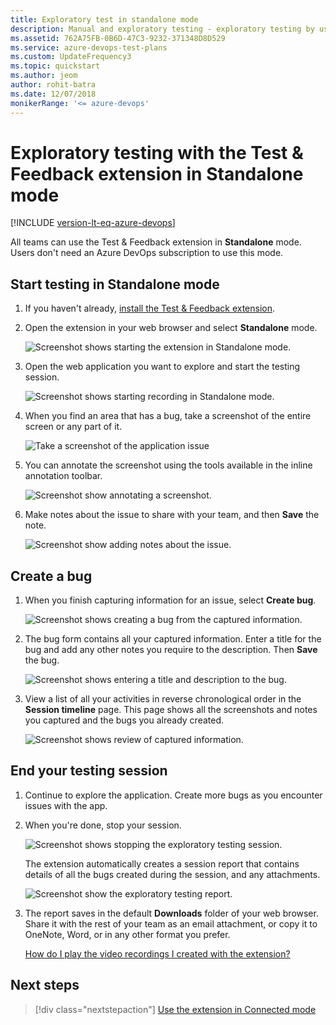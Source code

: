 ```yaml
---
title: Exploratory test in standalone mode
description: Manual and exploratory testing - exploratory testing by using the Microsoft Test & Feedback extension in Standalone mode
ms.assetid: 762A75FB-0B6D-47C3-9232-371348D8D529
ms.service: azure-devops-test-plans
ms.custom: UpdateFrequency3
ms.topic: quickstart
ms.author: jeom
author: rohit-batra
ms.date: 12/07/2018
monikerRange: '<= azure-devops'
---
```


# Exploratory testing with the Test &amp; Feedback extension in Standalone mode

[!INCLUDE [version-lt-eq-azure-devops](../includes/version-lt-eq-azure-devops.md)] 

All teams can use the Test & Feedback extension in **Standalone** mode. 
Users don't need an Azure DevOps subscription to use this mode.

<a name="testmode"></a>

## Start testing in Standalone mode

1. If you haven't already, [install the Test & Feedback extension](perform-exploratory-tests.md).

2. Open the extension in your web browser and select **Standalone** mode.

   ![Screenshot shows starting the extension in Standalone mode.](media/standalone-mode-exploratory-testing/standalonemode-01.png)

3. Open the web application you want to explore and
   start the testing session.

   ![Screenshot shows starting recording in Standalone mode.](media/standalone-mode-exploratory-testing/standalonemode-02.png)

4. When you find an area that has a bug, take a screenshot of the entire screen or any part of it.

   ![Take a screenshot of the application issue](media/standalone-mode-exploratory-testing/standalonemode-03.png)

5. You can annotate the screenshot using the tools available in the inline annotation toolbar. 

   ![Screenshot show annotating a screenshot.](media/standalone-mode-exploratory-testing/standalonemode-04.png)

6. Make notes about the issue to share with your team, and then **Save** the note.

   ![Screenshot show adding notes about the issue.](media/standalone-mode-exploratory-testing/standalonemode-05.png)

<a name="createbug"></a>

## Create a bug

1. When you finish capturing information for an issue, select **Create bug**.

   ![Screenshot shows creating a bug from the captured information.](media/standalone-mode-exploratory-testing/standalonemode-06.png)

2. The bug form contains all your captured information. Enter a title for the bug and add any other notes you require to the description. Then **Save** the bug.

   ![Screenshot shows entering a title and description to the bug.](media/standalone-mode-exploratory-testing/standalonemode-07.png)

3. View a list of all your activities in reverse chronological order in the **Session timeline** page. This page shows all the screenshots and notes you captured and the bugs you already created.

   ![Screenshot shows review of captured information.](media/standalone-mode-exploratory-testing/standalonemode-07a.png)

<a name="endsession"></a>

## End your testing session

1. Continue to explore the application. Create more bugs as you encounter issues with the app.
   
2. When you're done, stop your session.

   ![Screenshot shows stopping the exploratory testing session.](media/standalone-mode-exploratory-testing/standalonemode-08.png)

   The extension automatically creates a session report that contains details of all the bugs created during the session, and any attachments. 
  
   ![Screenshot show the exploratory testing report.](media/standalone-mode-exploratory-testing/standalonemode-09.png)

3. The report saves in the default **Downloads** folder of your web browser. Share it with the rest of your team as an email attachment, or copy it to OneNote, Word, or in any other format you prefer.

   [How do I play the video recordings I created with the extension?](reference-qa.yml#recording-playback)

## Next steps

> [!div class="nextstepaction"]
> [Use the extension in Connected mode](connected-mode-exploratory-testing.md)
